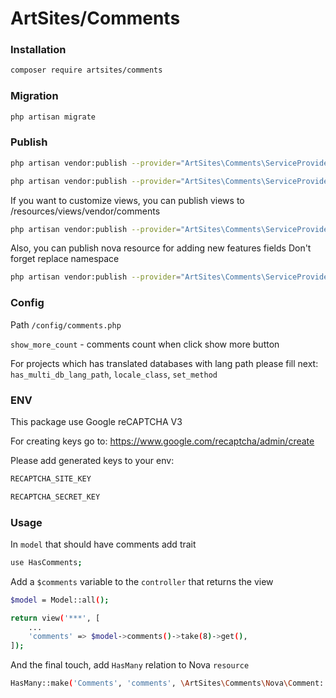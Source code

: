 # ArtSites/Comments

### Installation
```sh
composer require artsites/comments
```

### Migration
```sh
php artisan migrate
```

### Publish
```sh
php artisan vendor:publish --provider="ArtSites\Comments\ServiceProvider" --tag="config"

php artisan vendor:publish --provider="ArtSites\Comments\ServiceProvider" --tag="js"
```
If you want to customize views, you can publish views to /resources/views/vendor/comments
```sh
php artisan vendor:publish --provider="ArtSites\Comments\ServiceProvider" --tag="views"
```

Also, you can publish nova resource for adding new features fields
Don't forget replace namespace
```sh
php artisan vendor:publish --provider="ArtSites\Comments\ServiceProvider" --tag="views"
```

### Config
Path `/config/comments.php`

`show_more_count` - comments count when click show more button

For projects which has translated databases with lang path please fill next:
`has_multi_db_lang_path`,
`locale_class`,
`set_method`

### ENV
This package use Google reCAPTCHA V3

For creating keys go to:
https://www.google.com/recaptcha/admin/create

Please add generated keys to your env:
```sh
RECAPTCHA_SITE_KEY

RECAPTCHA_SECRET_KEY
```

### Usage

In `model` that should have comments add trait
```sh
use HasComments;
```

Add a `$comments` variable to the `controller` that returns the view
```sh
$model = Model::all();

return view('***', [
    ...
    'comments' => $model->comments()->take(8)->get(),
]);
```

And the final touch, add `HasMany` relation to Nova `resource`
```sh
HasMany::make('Comments', 'comments', \ArtSites\Comments\Nova\Comment::class),
```
